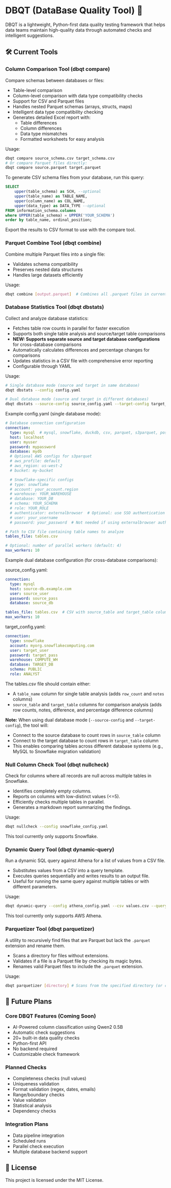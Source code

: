 # DBQT (DataBase Quality Tool) 🎯

DBQT is a lightweight, Python-first data quality testing framework that helps data teams maintain high-quality data through automated checks and intelligent suggestions. 

## 🛠️ Current Tools

### Column Comparison Tool (dbqt compare)
Compare schemas between databases or files:
- Table-level comparison
- Column-level comparison with data type compatibility checks
- Support for CSV and Parquet files
- Handles nested Parquet schemas (arrays, structs, maps)
- Intelligent data type compatibility checking
- Generates detailed Excel report with:
  - Table differences
  - Column differences
  - Data type mismatches
  - Formatted worksheets for easy analysis

Usage:
```bash
dbqt compare source_schema.csv target_schema.csv
# Or compare Parquet files directly:
dbqt compare source.parquet target.parquet
```

To generate CSV schema files from your database, run this query:
```sql
SELECT
    upper(table_schema) as SCH, --optional
    upper(table_name) as TABLE_NAME,
    upper(column_name) as COL_NAME,
    upper(data_type) as DATA_TYPE --optional
FROM information_schema.columns
where UPPER(table_schema) = UPPER('YOUR_SCHEMA')
order by table_name, ordinal_position;
```

Export the results to CSV format to use with the compare tool.

### Parquet Combine Tool (dbqt combine)
Combine multiple Parquet files into a single file:
- Validates schema compatibility
- Preserves nested data structures
- Handles large datasets efficiently

Usage:
```bash
dbqt combine [output.parquet]  # Combines all .parquet files in current directory
```

### Database Statistics Tool (dbqt dbstats)
Collect and analyze database statistics:
- Fetches table row counts in parallel for faster execution
- Supports both single table analysis and source/target table comparisons
- **NEW: Supports separate source and target database configurations** for cross-database comparisons
- Automatically calculates differences and percentage changes for comparisons
- Updates statistics in a CSV file with comprehensive error reporting
- Configurable through YAML

Usage:
```bash
# Single database mode (source and target in same database)
dbqt dbstats --config config.yaml

# Dual database mode (source and target in different databases)
dbqt dbstats --source-config source_config.yaml --target-config target_config.yaml
```

Example config.yaml (single database mode):
```yaml
# Database connection configuration
connection:
  type: mysql  # mysql, snowflake, duckdb, csv, parquet, s3parquet, postgresql, sqlserver, athena
  host: localhost
  user: myuser
  password: mypassword
  database: mydb
  # Optional AWS configs for s3parquet
  # aws_profile: default
  # aws_region: us-west-2
  # bucket: my-bucket

  # Snowflake-specific configs
  # type: snowflake
  # account: your_account.region
  # warehouse: YOUR_WAREHOUSE
  # database: YOUR_DB
  # schema: YOUR_SCHEMA
  # role: YOUR_ROLE
  # authenticator: externalbrowser  # Optional: use SSO authentication
  # user: your_username
  # password: your_password  # Not needed if using externalbrowser auth

# Path to CSV file containing table names to analyze
tables_file: tables.csv

# Optional: number of parallel workers (default: 4)
max_workers: 10
```

Example dual database configuration (for cross-database comparisons):

source_config.yaml:
```yaml
connection:
  type: mysql
  host: source-db.example.com
  user: source_user
  password: source_pass
  database: source_db

tables_file: tables.csv  # CSV with source_table and target_table columns
max_workers: 10
```

target_config.yaml:
```yaml
connection:
  type: snowflake
  account: myorg.snowflakecomputing.com
  user: target_user
  password: target_pass
  warehouse: COMPUTE_WH
  database: TARGET_DB
  schema: PUBLIC
  role: ANALYST
```

The tables.csv file should contain either:
- A `table_name` column for single table analysis (adds `row_count` and `notes` columns)
- `source_table` and `target_table` columns for comparison analysis (adds row counts, notes, difference, and percentage difference columns)

**Note:** When using dual database mode (`--source-config` and `--target-config`), the tool will:
- Connect to the source database to count rows in `source_table` column
- Connect to the target database to count rows in `target_table` column
- This enables comparing tables across different database systems (e.g., MySQL to Snowflake migration validation)

### Null Column Check Tool (dbqt nullcheck)
Check for columns where all records are null across multiple tables in Snowflake.
- Identifies completely empty columns.
- Reports on columns with low-distinct values (<=5).
- Efficiently checks multiple tables in parallel.
- Generates a markdown report summarizing the findings.

Usage:
```bash
dbqt nullcheck --config snowflake_config.yaml
```
This tool currently only supports Snowflake.

### Dynamic Query Tool (dbqt dynamic-query)
Run a dynamic SQL query against Athena for a list of values from a CSV file.
- Substitutes values from a CSV into a query template.
- Executes queries sequentially and writes results to an output file.
- Useful for running the same query against multiple tables or with different parameters.

Usage:
```bash
dbqt dynamic-query --config athena_config.yaml --csv values.csv --query "SELECT COUNT(1) FROM {var_from_csv}"
```
This tool currently only supports AWS Athena.

### Parquetizer Tool (dbqt parquetizer)
A utility to recursively find files that are Parquet but lack the `.parquet` extension and rename them.
- Scans a directory for files without extensions.
- Validates if a file is a Parquet file by checking its magic bytes.
- Renames valid Parquet files to include the `.parquet` extension.

Usage:
```bash
dbqt parquetizer [directory] # Scans from the specified directory (or current if not provided)
```

## 🚀 Future Plans

### Core DBQT Features (Coming Soon)
- AI-Powered column classification using Qwen2 0.5B
- Automatic check suggestions
- 20+ built-in data quality checks
- Python-first API
- No backend required
- Customizable check framework

### Planned Checks
- Completeness checks (null values)
- Uniqueness validation
- Format validation (regex, dates, emails)
- Range/boundary checks
- Value validation
- Statistical analysis
- Dependency checks

### Integration Plans
- Data pipeline integration
- Scheduled runs
- Parallel check execution
- Multiple database backend support

## 📄 License

This project is licensed under the MIT License.
